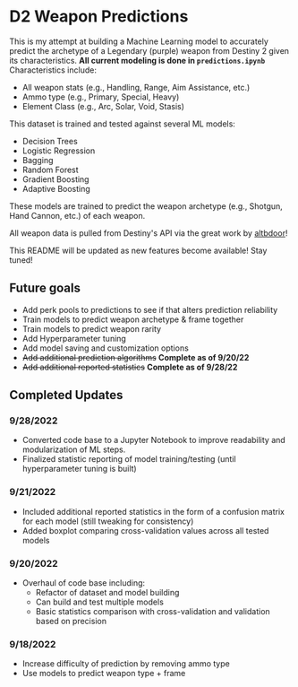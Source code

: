   # D2 Weapon Predictions
  
  This is my attempt at building a Machine Learning model to accurately predict the archetype of a Legendary (purple) weapon from Destiny 2 given its characteristics. **All current modeling is done in `predictions.ipynb`** Characteristics include:
  
  - All weapon stats (e.g., Handling, Range, Aim Assistance, etc.)
  - Ammo type (e.g., Primary, Special, Heavy)
  - Element Class (e.g., Arc, Solar, Void, Stasis)
  
This dataset is trained and tested against several ML models:

  - Decision Trees
  - Logistic Regression
  - Bagging
  - Random Forest
  - Gradient Boosting
  - Adaptive Boosting
  
These models are trained to predict the weapon archetype (e.g., Shotgun, Hand Cannon, etc.) of each weapon.

  All weapon data is pulled from Destiny's API via the great work by [altbdoor](https://altbdoor.github.io/d2-api-human/)!
  
  This README will be updated as new features become available! Stay tuned!

  ## Future goals

  - Add perk pools to predictions to see if that alters prediction reliability
  - Train models to predict weapon archetype & frame together
  - Train models to predict weapon rarity
  - Add Hyperparameter tuning
  - Add model saving and customization options
  - ~~Add additional prediction algorithms~~ **Complete as of 9/20/22**
  - ~~Add additional reported statistics~~ **Complete as of 9/28/22**
  

  ## Completed Updates
  
  ### 9/28/2022
  - Converted code base to a Jupyter Notebook to improve readability and modularization of ML steps.
  - Finalized statistic reporting of model training/testing (until hyperparameter tuning is built)
  
  ### 9/21/2022
  - Included additional reported statistics in the form of a confusion matrix for each model (still tweaking for consistency)
  - Added boxplot comparing cross-validation values across all tested models

  ### 9/20/2022

  - Overhaul of code base including:
    - Refactor of dataset and model building
    - Can build and test multiple models
    - Basic statistics comparison with cross-validation and validation based on precision

  ### 9/18/2022

  - Increase difficulty of prediction by removing ammo type
  - Use models to predict weapon type + frame
